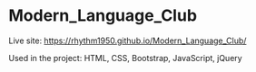 # Modern_Language_Club

Live site: https://rhythm1950.github.io/Modern_Language_Club/

Used in the project: HTML, CSS, Bootstrap, JavaScript, jQuery
